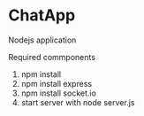 # ChatApp

Nodejs application

Required commponents

1. npm install
2. npm install express
3. npm install socket.io
4. start server with node server.js
